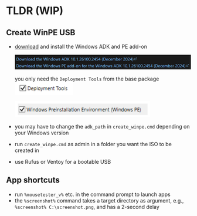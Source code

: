 # TLDR (WIP)

## Create WinPE USB

- [download](https://learn.microsoft.com/en-us/windows-hardware/get-started/adk-install) and install the Windows ADK and PE add-on

  ![](images/adk_urls.png)

  you only need the `Deployment Tools` from the base package  
  ![](images/deployment_tools.png)

  ![](images/pe_addon.png)

- you may have to change the `adk_path` in `create_winpe.cmd` depending on your Windows version
- run `create_winpe.cmd` as admin in a folder you want the ISO to be created in
- use Rufus or Ventoy for a bootable USB

## App shortcuts

- run `%mousetester_v%` etc. in the command prompt to launch apps
- the `%screenshot%` command takes a target directory as argument, e.g., `%screenshot% C:\screenshot.png`, and has a 2-second delay
